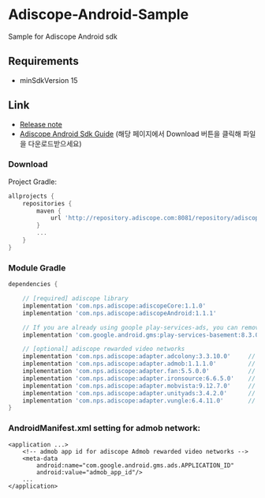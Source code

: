 # Adiscope-Android-Sample
Sample for Adiscope Android sdk


## Requirements
- minSdkVersion 15


## Link 
- [Release note](https://github.com/adiscope/Adiscope-Android-Sample/wiki/release_note)
- [Adiscope Android Sdk Guide](https://github.com/adiscope/Adiscope-Android-Sample/tree/master/doc/AdiscopeAndroidSdk_guide.pdf) (해당 페이지에서 Download 버튼을 클릭해 파일을 다운로드받으세요)


### Download

Project Gradle:
```gradle
allprojects {
    repositories {
        maven {
            url 'http://repository.adiscope.com:8081/repository/adiscope/'
        }
        ...
    }
}
```

### Module Gradle
```gradle
dependencies {

    // [required] adiscope library
    implementation 'com.nps.adiscope:adiscopeCore:1.1.0'
    implementation 'com.nps.adiscope:adiscopeAndroid:1.1.1'

    // If you are already using goople play-services-ads, you can remove play-services-basement
    implementation 'com.google.android.gms:play-services-basement:8.3.0'

    // [optional] adiscope rewarded video networks
    implementation 'com.nps.adiscope:adapter.adcolony:3.3.10.0'     // adcolony
    implementation 'com.nps.adiscope:adapter.admob:1.1.1.0'         // admob
    implementation 'com.nps.adiscope:adapter.fan:5.5.0.0'           // fan
    implementation 'com.nps.adiscope:adapter.ironsource:6.6.5.0'    // ironsource
    implementation 'com.nps.adiscope:adapter.mobvista:9.12.7.0'     // mobvista
    implementation 'com.nps.adiscope:adapter.unityads:3.4.2.0'      // unityads
    implementation 'com.nps.adiscope:adapter.vungle:6.4.11.0'       // vungle
}
```

### AndroidManifest.xml setting for admob network:
```
<application ...>
    <!-- admob app id for adiscope Admob rewarded video networks -->
    <meta-data
        android:name="com.google.android.gms.ads.APPLICATION_ID"
        android:value="admob_app_id"/>
    ...
</application>
```

